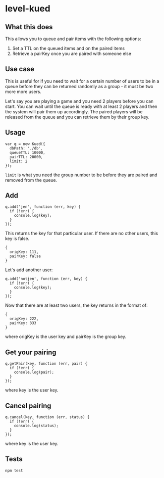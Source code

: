 # level-kued

## What this does

This allows you to queue and pair items with the following options:

1. Set a TTL on the queued items and on the paired items
2. Retrieve a pairKey once you are paired with someone else

## Use case

This is useful for if you need to wait for a certain number of users to be in a queue before they can be returned randomly as a group - it must be two more more users.

Let's say you are playing a game and you need 2 players before you can start. You can wait until the queue is ready with at least 2 players and then the system will pair them up accordingly. The paired players will be released from the queue and you can retrieve them by their group key.

## Usage

    var q = new Kued({
      dbPath: './db',
      queueTTL: 10000,
      pairTTL: 20000,
      limit: 2
    });

`limit` is what you need the group number to be before they are paired and removed from the queue.

## Add

    q.add('jen', function (err, key) {
      if (!err) {
        console.log(key);
      }
    });

This returns the key for that particular user. If there are no other users, this key is false.

    {
      origKey: 111,
      pairKey: false
    }

Let's add another user:

    q.add('notjen', function (err, key) {
      if (!err) {
        console.log(key);
      }
    });

Now that there are at least two users, the key returns in the format of:

    {
      origKey: 222,
      pairKey: 333
    }

where origKey is the user key and pairKey is the group key.

## Get your pairing

    q.getPair(key, function (err, pair) {
      if (!err) {
        console.log(pair);
      }
    });

where key is the user key.

## Cancel pairing

    q.cancel(key, function (err, status) {
      if (!err) {
        console.log(status);
      }
    });

where key is the user key.

## Tests

    npm test
